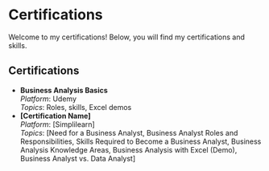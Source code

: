 # Certifications
  
Welcome to my certifications! Below, you will find my certifications and skills. 

## Certifications  
- **Business Analysis Basics**  
  *Platform*: Udemy  
  *Topics*: Roles, skills, Excel demos  
- **[Certification Name]**  
  *Platform*: [Simplilearn]  
  *Topics*: [Need for a Business Analyst, Business Analyst Roles and Responsibilities, Skills Required to Become a Business Analyst, Business Analysis Knowledge Areas, Business Analysis with Excel (Demo), Business Analyst vs. Data Analyst]  
